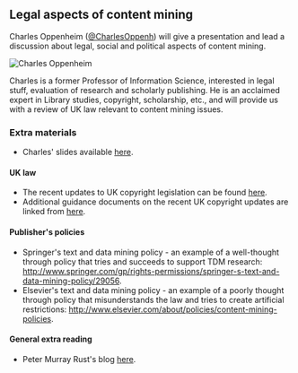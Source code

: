 ## Legal aspects of content mining

Charles Oppenheim ([@CharlesOppenh](https://twitter.com/CharlesOppenh)) will give a presentation and lead a discussion about legal, social and political aspects of content mining.

![Charles Oppenheim](https://pbs.twimg.com/profile_images/1311189953/chasphoto.jpg)

Charles is a former Professor of Information Science, interested in legal stuff, evaluation of research and scholarly publishing. He is an acclaimed expert in Library studies, copyright, scholarship, etc., and will provide us with a review of UK law relevant to content mining issues.

### Extra materials

- Charles' slides available [here](http://www.slideshare.net/richardsmithunna/social-political-and-legal-aspects-of-text-and-data-mining-tdm).

#### UK law

- The recent updates to UK copyright legislation can be found [here](https://www.gov.uk/government/news/changes-to-copyright-law).
- Additional guidance documents on the recent UK copyright updates are linked from [here](https://www.gov.uk/government/publications/changes-to-copyright-law).

#### Publisher's policies

- Springer's text and data mining policy - an example of a well-thought through policy that tries and succeeds to support TDM research: http://www.springer.com/gp/rights-permissions/springer-s-text-and-data-mining-policy/29056.
- Elsevier's text and data mining policy - an example of a poorly thought through policy that misunderstands the law and tries to create artificial restrictions: http://www.elsevier.com/about/policies/content-mining-policies.

#### General extra reading

- Peter Murray Rust's blog [here](http://blogs.ch.cam.ac.uk/pmr/).
